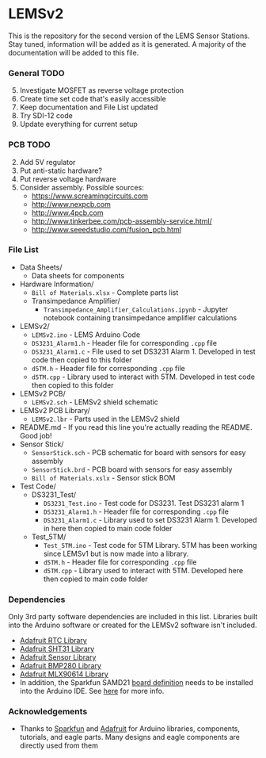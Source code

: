 # LEMSv2
This is the repository for the second version of the LEMS Sensor Stations. Stay tuned, information will be added as it is generated. A majority of the documentation will be added to this file.

### General TODO
5. Investigate MOSFET as reverse voltage protection
1. Create time set code that's easily accessible
2. Keep documentation and File List updated
4. Try SDI-12 code
8. Update everything for current setup

### PCB TODO
2. Add 5V regulator
4. Put anti-static hardware?
5. Put reverse voltage hardware
5. Consider assembly. Possible sources:
	* https://www.screamingcircuits.com
	* http://www.nexpcb.com
	* http://www.4pcb.com
	* http://www.tinkerbee.com/pcb-assembly-service.html/
	* http://www.seeedstudio.com/fusion_pcb.html 


### File List
* Data Sheets/
	* Data sheets for components
* Hardware Information/
	* `Bill of Materials.xlsx`	- Complete parts list
	* Transimpedance Amplifier/
		* `Transimpedance_Amplifier_Calculations.ipynb` - Jupyter notebook containing transimpedance amplifier calculations
* LEMSv2/
	* `LEMSv2.ino` - LEMS Arduino Code
	* `DS3231_Alarm1.h` - Header file for corresponding `.cpp` file
	* `DS3231_Alarm1.c` - File used to set DS3231 Alarm 1. Developed in test code then copied to this folder
	* `d5TM.h` - Header file for corresponding `.cpp` file
	* `d5TM.cpp` - Library used to interact with 5TM. Developed in test code then copied to this folder
* LEMSv2 PCB/
	* `LEMSv2.sch` - LEMSv2 shield schematic
* LEMSv2 PCB Library/ 
	* `LEMSv2.lbr` - Parts used in the LEMSv2 shield
* README.md - If you read this line you're actually reading the README. Good job!
* Sensor Stick/
	* `SensorStick.sch` - PCB schematic for board with sensors for easy assembly
	* `SensorStick.brd` - PCB board with sensors for easy assembly
	* `Bill of Materials.xslx` - Sensor stick BOM
* Test Code/
	* DS3231_Test/
		* `DS3231_Test.ino` - Test code for DS3231. Test DS3231 alarm 1
		* `DS3231_Alarm1.h` - Header file for corresponding `.cpp` file
		* `DS3231_Alarm1.c` - Library used to set DS3231 Alarm 1. Developed in here then copied to main code folder
	* Test_5TM/
		* `Test_5TM.ino` - Test code for 5TM Library. 5TM has been working since LEMSv1 but is now made into a library.
		* `d5TM.h` - Header file for corresponding `.cpp` file
		* `d5TM.cpp` - Library used to interact with 5TM. Developed here then copied to main code folder
		
### Dependencies
Only 3rd party software dependencies are included in this list. Libraries built into the Arduino software or created for the LEMSv2 software isn't included.

* [Adafruit RTC Library](https://github.com/adafruit/RTClib)
* [Adafruit SHT31 Library](https://github.com/adafruit/Adafruit_SHT31)
* [Adafruit Sensor Library](https://github.com/adafruit/Adafruit_Sensor)
* [Adafruit BMP280 Library](https://github.com/adafruit/Adafruit_BMP280_Library)
* [Adafruit MLX90614 Library](https://github.com/adafruit/Adafruit-MLX90614-Library)
* In addition, the Sparkfun SAMD21 [board definition](https://raw.githubusercontent.com/sparkfun/Arduino_Boards/master/IDE_Board_Manager/package_sparkfun_index.json
) needs to be installed into the Arduino IDE. See [here](https://learn.sparkfun.com/tutorials/samd21-minidev-breakout-hookup-guide/setting-up-arduino) for more info.
		
### Acknowledgements
* Thanks to [Sparkfun](https://www.sparkfun.com) and [Adafruit](https://www.adafruit.com) for Arduino libraries, components, tutorials, and eagle parts. Many designs and eagle components are directly used from them
	
